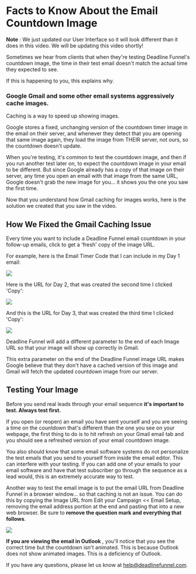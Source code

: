 # Facts to Know About the Email Countdown Image

**Note** : We just updated our User Interface so it will look different than it does in this video. We will be updating this video shortly!

Sometimes we hear from clients that when they're testing Deadline Funnel's countdown image, the time in their test email doesn't match the actual time they expected to see.

If this is happening to you, this explains why.

### Google Gmail and some other email systems aggressively cache images.

Caching is a way to speed up showing images.

Google stores a fixed, unchanging version of the countdown timer image in the email on their server, and whenever they detect that you are opening that same image again, they load the image from THEIR server, not ours, so the countdown doesn't update.

When you're testing, it's common to test the countdown image, and then if you run another test later on, to expect the countdown image in your email to be different. But since Google already has a copy of that image on their server, any time you open an email with that image from the same URL, Google doesn't grab the new image for you... it shows you the one you saw the first time.

Now that you understand how Gmail caching for images works, here is the solution we created that you saw in the video.

## How We Fixed the Gmail Caching Issue

Every time you want to include a Deadline Funnel email countdown in your follow-up emails, click to get a 'fresh' copy of the image URL.

For example, here is the Email Timer Code that I can include in my Day 1 email:

![](https://d33v4339jhl8k0.cloudfront.net/docs/assets/53974d6ce4b0c76107b109d1/images/5a9468ef042863534055978f/file-cP2vQjy2xc.png)

Here is the URL for Day 2, that was created the second time I clicked 'Copy':

![](https://d33v4339jhl8k0.cloudfront.net/docs/assets/53974d6ce4b0c76107b109d1/images/5a9468ff0428635340559791/file-c5LP3FbVFl.png)

And this is the URL for Day 3, that was created the third time I clicked 'Copy':

![](https://d33v4339jhl8k0.cloudfront.net/docs/assets/53974d6ce4b0c76107b109d1/images/5a9469100428635340559795/file-8xiKGeSgOR.png)

Deadline Funnel will add a different parameter to the end of each Image URL so that your image will show up correctly in Gmail.

This extra parameter on the end of the Deadline Funnel image URL makes Google believe that they don't have a cached version of this image and Gmail will fetch the updated countdown image from our server.

## Testing Your Image

Before you send real leads through your email sequence **it's important to test. Always test first.**

If you open \(or reopen\) an email you have sent yourself and you are seeing a time on the countdown that's different than the one you see on your webpage, the first thing to do is to hit refresh on your Gmail email tab and you should see a refreshed version of your email countdown image.

You also should know that some email software systems do not personalize the test emails that you send to yourself from inside the email editor. This can interfere with your testing. If you can add one of your emails to your email software and have that test subscriber go through the sequence as a lead would, this is an extremely accurate way to test.

Another way to test the email image is to put the email URL from Deadline Funnel in a browser window... so that caching is not an issue. You can do this by copying the Image URL from Edit your Campaign &lt;&lt; Email Setup, removing the email address portion at the end and pasting that into a new web browser. Be sure to **remove the question mark and everything that follows**.

![](https://d33v4339jhl8k0.cloudfront.net/docs/assets/53974d6ce4b0c76107b109d1/images/5a9469782c7d3a54cdfcd117/file-XZfVj5NA6z.png)

**If you are viewing the email in Outlook** , you'll notice that you see the correct time but the countdown isn't animated. This is because Outlook does not show animated images. This is a deficiency of Outlook.

If you have any questions, please let us know at [help@deadlinefunnel.com](mailto:mailto:help@deadlinefunnel.com).

